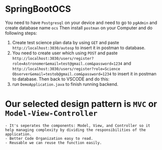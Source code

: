 # SpringBootOCS

You need to have `Postgresql` on your device and need to go to `pgAdmin` and create database name `ocs`
Then install `postman` on your Computer and do following steps:
1. Create test science plan data by using `GET` and paste `http://localhost:3030/autosp` to insert it in postman to database.
2. You need to create user which using `POST` and paste `http://localhost:3030/users/register?role=Astronomer&email=test@gmail.com&password=1234` and `http://localhost:3030/users/register?role=Science Observer&email=testob@gmail.com&password=1234` to insert it in postman to database.
Then back to VSCODE and do this:
1. run `DemoApplication.java` to finish running backend.



# Our selected design pattern is `MVC` or ` Model-View-Controller `
    - It's seperates the components: Model, View, and Controller so it help managing complexity by dividing the responsibilities of the application.
    - Better Code Organization easy to read.
    - Reusable we can reuse the function easily.